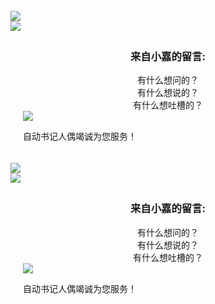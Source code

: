 <link rel="stylesheet" href="https://npm.elemecdn.com/nanshen/css/blog/messagebar.css"/>

<div id="computer"><div id="maincontent"><br><div id="form-wrap"><img src="https://npm.elemecdn.com/cover_img/msg/before.webp"id="beforeimg"><div id="envelope"><form><div class="formmain"><img class="headerimg"src="https://npm.elemecdn.com/cover_img/msg/U5bb04af32be544c4b41206d9a42fcacfd.webp"/><div style="padding: 5px 20px;"><center><h3 calss="title3">来自小嘉的留言:</h3></center><center class="comments">有什么想问的？<br>有什么想说的？<br>有什么想吐槽的？<br></center><div class="bottomcontent"><img class="bottomimg"src="https://npm.elemecdn.com/cover_img/msg/U0968ee80fd5c4f05a02bdda9709b041eE.webp"/></div><p class="bottomhr">自动书记人偶竭诚为您服务！</p></div></div></form></div><img id="afterimg"src="https://npm.elemecdn.com/cover_img/msg/after.webp"></div></div></div><div id="mobile"><form><div class="formmain"><img class="headerimg"src="https://npm.elemecdn.com/cover_img/msg/U5bb04af32be544c4b41206d9a42fcacfd.webp"/><div style="padding: 5px 20px;"><center><h3 class="title3">来自小嘉的留言:</h3></center><center class="comments">有什么想问的？<br>有什么想说的？<br>有什么想吐槽的？<br></center><div class="bottomcontent"><img src="https://npm.elemecdn.com/cover_img/msg/U0968ee80fd5c4f05a02bdda9709b041eE.webp"class="bottomhr"></div><p class="bottomhr"">自动书记人偶竭诚为您服务！</p></div></div></form></div>